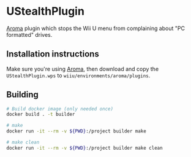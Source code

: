 # UStealthPlugin
[Aroma](https://aroma.foryour.cafe/) plugin which stops the Wii U menu from complaining about "PC formatted" drives.

## Installation instructions
Make sure you're using [Aroma](https://aroma.foryour.cafe/), then download and copy the `UStealthPlugin.wps` to `wiiu/environments/aroma/plugins`.

## Building
```bash
# Build docker image (only needed once)
docker build . -t builder

# make 
docker run -it --rm -v ${PWD}:/project builder make

# make clean
docker run -it --rm -v ${PWD}:/project builder make clean
```
